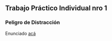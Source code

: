 ## Trabajo Práctico Individual nro 1
### Peligro de Distracción

Enunciado [acá](https://docs.google.com/document/d/e/2PACX-1vQfoN8U5L5kU0q7CvPNcfn47uPnr90qaQ5XklbUwXlbiImzaxgVr2roWhoipriqGWjsf-bqWCCaaxVz/pub)

